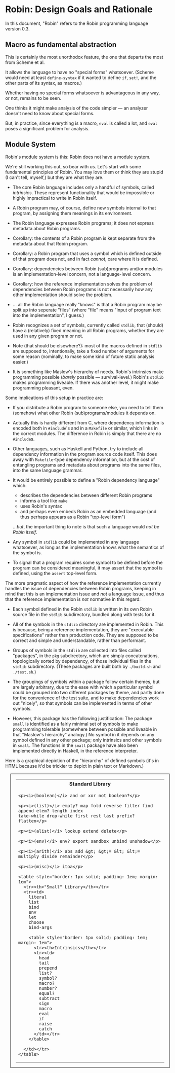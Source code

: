 Robin: Design Goals and Rationale
=================================

In this document, "Robin" refers to the Robin programming language
version 0.3.

Macro as fundamental abstraction
--------------------------------

This is certainly the most unorthodox feature, the one that departs
the most from Scheme et al.

It allows the language to have no "special forms" whatsoever.
(Scheme would need at least `define-syntax` if it wanted to define
`if`, `set!`, and the other parts of its syntax, as macros.)

Whether having no special forms whatsoever is advantageous in any
way, or not, remains to be seen.

One thinks it might make analysis of the code simpler — an analyzer
doesn't need to know about special forms.

But, in practice, since everything is a macro, `eval` is called a
lot, and `eval` poses a significant problem for analysis.

Module System
-------------

Robin's module system is this: Robin does not have a module system.

We're still working this out, so bear with us.  Let's start with
some fundamental principles of Robin.  You may love them or think
they are stupid (I can't tell, myself,) but they are what they are.

*   The core Robin language includes only a handful of symbols,
    called _intrinsics_.  These represent functionality that would
    be impossible or highly impractical to write in Robin itself.

*   A Robin program may, of course, define new symbols internal
    to that program, by assigning them meanings in its environment.

*   The Robin language expresses Robin programs; it does not
    express metadata about Robin programs.

*   Corollary: the contents of a Robin program is kept separate
    from the metadata about that Robin program.

*   Corollary: a Robin program that uses a symbol which is defined
    outside of that program does not, and in fact _cannot_, care
    where it is defined.

*   Corollary: dependencies between Robin (sub)programs and/or
    modules is an implementation-level concern, not a
    language-level concern.

*   Corollary: how the reference implementation solves the problem
    of dependencies between Robin programs is not necessarily how
    any other implementation should solve the problem.

*   ... all the Robin language really "knows" is that a Robin
    program may be split up into seperate "files" (where "file" means
    "input of program text into the implementation", I guess.)

*   Robin recognizes a set of symbols, currently called `stdlib`,
    that (should) have a (relatively) fixed meaning in all Robin
    programs, whether they are used in any given program or not.

*   Note (that should be elsewhere?): most of the macros defined
    in `stdlib` are supposed to, intentionally, take a fixed number
    of arguments for some reason (nominally, to make some kind of
    future static analysis easier.)

*   It is something like Maslow's hierarchy of needs.  Robin's
    intrinsics make programming possible (*barely* possible —
    survival-level.)  Robin's `stdlib` makes programming liveable.
    If there was another level, it might make programming pleasant,
    even.

Some implications of this setup in practice are:

*   If you distribute a Robin program to someone else, you need to
    tell them (somehow) what other Robin (sub)programs/modules it
    depends on.

*   Actually this is hardly different from C, where dependency
    information is encoded both in `#include`'s and in a `Makefile`
    or similar, which links in the correct modules.  The difference
    in Robin is simply that there are no `#include`s.

*   Other languages, such as Haskell and Python, try to include
    all dependency information in the program source code itself.
    This does away with `Makefile`-type dependency information,
    but at the cost of entangling programs and metadata about
    programs into the same files, into the same language grammar.

*   It would be entirely possible to define a "Robin dependency
    language" which:
    
    *   describes the dependencies between different Robin programs
    *   informs a tool like `make`
    *   uses Robin's syntax
    *   and perhaps even embeds Robin as an embedded language
        (and thus perhaps appears as a Robin "top-level form")
    
    ...*but*, the important thing to note is that such a language
    would *not be Robin itself*.

*   Any symbol in `stdlib` could be implemented in any language
    whatsoever, as long as the implementation knows what the
    semantics of the symbol is.

*   To signal that a program requires some symbol to be defined
    before the program can be considered meaningful, it may
    assert that the symbol is defined, using the `assert`
    top-level form.

The more pragmatic aspect of how the reference implementation
currently handles the issue of dependencies between Robin programs,
keeping in mind that this is an implementation issue and _not_ a
language issue, and thus that the reference implementation is _not_
normative in this regard:

*   Each symbol defined in the Robin `stdlib` is written in its own
    Robin source file in the `stdlib` subdirectory, bundled along
    with tests for it.

*   All of the symbols in the `stdlib` directory are implemented in
    Robin.  This is because, being a reference implementation, they
    are "executable specifications" rather than production code.
    They are supposed to be correct and simple and understandable,
    rather than performant.

*   Groups of symbols in the `stdlib` are collected into files
    called "packages", in the `pkg` subdirectory, which are simply
    concatenations, topologically sorted by dependency, of those
    individual files in the `stdlib` subdirectory.  (These packages
    are built both by `./build.sh` and `./test.sh`.)

*   The groupings of symbols within a package follow certain themes,
    but are largely arbitrary, due to the ease with which a
    particular symbol could be grouped into two different packages
    by theme, and partly done for the convenience of the test suite,
    and to make dependencies work out "nicely", so that symbols can
    be implemented in terms of other symbols.

*   However, this package has the following justification:
    The package `small` is identified as a fairly minimal set
    of symbols to make programming tolerable
    (somewhere between possible and liveable in that "Maslow's
    hierarchy" analogy.)  No symbol in it depends on any symbol
    defined in any other package; only intrinsics and other symbols
    in `small`.  The functions in the `small` package have also
    been implemented directly in Haskell, in the reference interpreter.

Here is a graphical depiction of the "hierarchy" of defined symbols
(it's in HTML because it'd be trickier to depict in plain text or
Markdown.)

<table style="border: 1px solid; padding: 1em; margin: 1em">
  <tr><th>Standard Library</th></tr>
  <tr><td>

    <p><i>(boolean)</i> and or xor not boolean?</p>

    <p><i>(list)</i> empty? map fold reverse filter find append elem? length index
    take-while drop-while first rest last prefix? flatten</p>
    
    <p><i>(alist)</i> lookup extend delete</p>

    <p><i>(env)</i> env? export sandbox unbind unshadow</p>

    <p><i>(arith)</i> abs add &gt; &gt;= &lt; &lt;= multiply divide remainder</p>

    <p><i>(misc)</i> itoa</p>

    <table style="border: 1px solid; padding: 1em; margin: 1em">
      <tr><th>"Small" Library</th></tr>
      <tr><td>
        literal
        list
        bind
        env
        let
        choose
        bind-args

        <table style="border: 1px solid; padding: 1em; margin: 1em">
          <tr><th>Intrinsics</th></tr>
          <tr><td>
            head
            tail
            prepend
            list?
            symbol?
            macro?
            number?
            equal?
            subtract
            sign
            macro
            eval
            if
            raise
            catch
          </td></tr>
        </table>

      </td></tr>
    </table>

  </td></tr>
</table>
